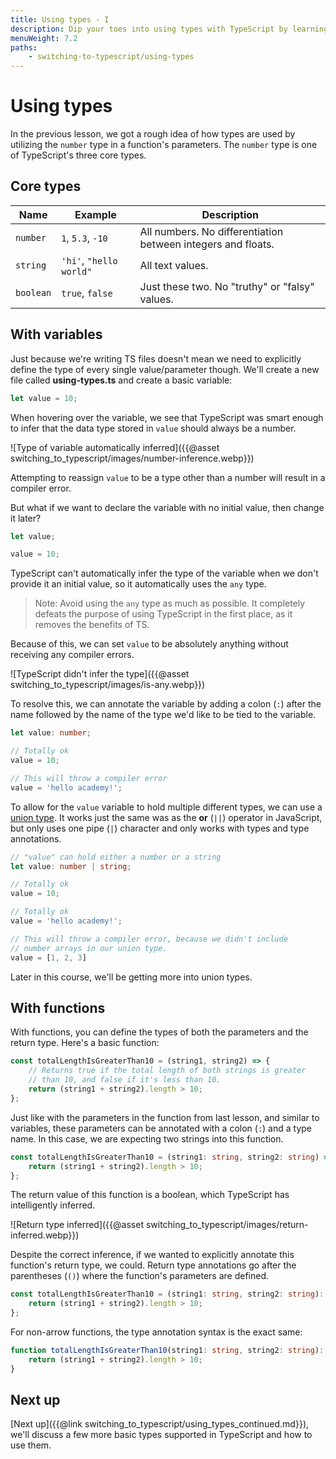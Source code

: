 ```yaml
---
title: Using types - I
description: Dip your toes into using types with TypeScript by learning about the core types offered by the language, and how to define variables and functions with them.
menuWeight: 7.2
paths:
    - switching-to-typescript/using-types
---
```


# [](#using-types) Using types

In the previous lesson, we got a rough idea of how types are used by utilizing the `number` type in a function's parameters. The `number` type is one of TypeScript's three core types.

## Core types

| Name      | Example                 | Description                                                  |
| --------- | ----------------------- | ------------------------------------------------------------ |
| `number`  | `1`, `5.3`, `-10`       | All numbers. No differentiation between integers and floats. |
| `string`  | `'hi'`, `"hello world"` | All text values.                                             |
| `boolean` | `true`, `false`         | Just these two. No "truthy" or "falsy" values.               |

## [](#with-variables) With variables

Just because we're writing TS files doesn't mean we need to explicitly define the type of every single value/parameter though. We'll create a new file called **using-types.ts** and create a basic variable:

```TypeScript
let value = 10;
```

When hovering over the variable, we see that TypeScript was smart enough to infer that the data type stored in `value` should always be a number.

![Type of variable automatically inferred]({{@asset switching_to_typescript/images/number-inference.webp}})

Attempting to reassign `value` to be a type other than a number will result in a compiler error.

But what if we want to declare the variable with no initial value, then change it later?

```TypeScript
let value;

value = 10;
```

TypeScript can't automatically infer the type of the variable when we don't provide it an initial value, so it automatically uses the `any` type.

> Note: Avoid using the `any` type as much as possible. It completely defeats the purpose of using TypeScript in the first place, as it removes the benefits of TS.

Because of this, we can set `value` to be absolutely anything without receiving any compiler errors.

![TypeScript didn't infer the type]({{@asset switching_to_typescript/images/is-any.webp}})

To resolve this, we can annotate the variable by adding a colon (`:`) after the name followed by the name of the type we'd like to be tied to the variable.

```TypeScript
let value: number;

// Totally ok
value = 10;

// This will throw a compiler error
value = 'hello academy!';
```

To allow for the `value` variable to hold multiple different types, we can use a [union type](https://www.typescriptlang.org/docs/handbook/unions-and-intersections.html). It works just the same was as the **or** (`||`) operator in JavaScript, but only uses one pipe (`|`) character and only works with types and type annotations.

```TypeScript
// "value" can hold either a number or a string
let value: number | string;

// Totally ok
value = 10;

// Totally ok
value = 'hello academy!';

// This will throw a compiler error, because we didn't include
// number arrays in our union type.
value = [1, 2, 3]
```

Later in this course, we'll be getting more into union types.

## [](#with-functions) With functions

With functions, you can define the types of both the parameters and the return type. Here's a basic function:

```TypeScript
const totalLengthIsGreaterThan10 = (string1, string2) => {
    // Returns true if the total length of both strings is greater
    // than 10, and false if it's less than 10.
    return (string1 + string2).length > 10;
};
```

Just like with the parameters in the function from last lesson, and similar to variables, these parameters can be annotated with a colon (`:`) and a type name. In this case, we are expecting two strings into this function.

```TypeScript
const totalLengthIsGreaterThan10 = (string1: string, string2: string) => {
    return (string1 + string2).length > 10;
};
```

The return value of this function is a boolean, which TypeScript has intelligently inferred.

![Return type inferred]({{@asset switching_to_typescript/images/return-inferred.webp}})

Despite the correct inference, if we wanted to explicitly annotate this function's return type, we could. Return type annotations go after the parentheses (`()`) where the function's parameters are defined.

```TypeScript
const totalLengthIsGreaterThan10 = (string1: string, string2: string): boolean => {
    return (string1 + string2).length > 10;
};
```

For non-arrow functions, the type annotation syntax is the exact same:

```TypeScript
function totalLengthIsGreaterThan10(string1: string, string2: string): boolean {
    return (string1 + string2).length > 10;
}
```

## [](#next) Next up

[Next up]({{@link switching_to_typescript/using_types_continued.md}}), we'll discuss a few more basic types supported in TypeScript and how to use them.

